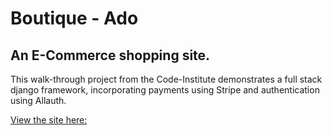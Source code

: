 # Boutique - Ado

## An E-Commerce shopping site.
This walk-through project from the Code-Institute demonstrates a full stack django framework, incorporating payments using Stripe and authentication using Allauth.

[View the site here:](https://mr-boutique-ado.herokuapp.com/)